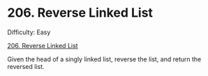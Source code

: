 # 206. Reverse Linked List

Difficulty: Easy

[206. Reverse Linked List](https://leetcode.com/problems/reverse-linked-list/)

Given the head of a singly linked list, reverse the list, and return the reversed list.
